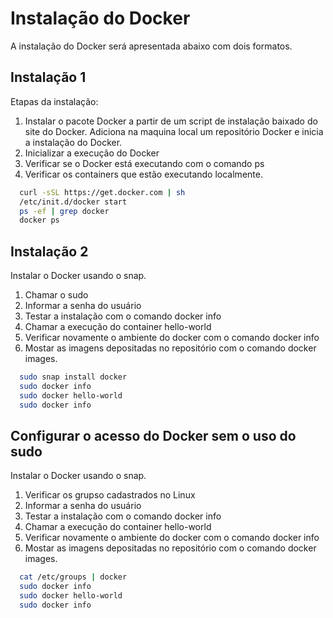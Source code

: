 
# Instalação do Docker

A instalação do Docker será apresentada abaixo com dois formatos.   

  
## Instalação 1

Etapas da instalação:
1) Instalar o pacote  Docker a partir de um script de instalação baixado do site do Docker. Adiciona na maquina local um repositório Docker e inicia a instalação do Docker.
2) Inicializar a execução do Docker 
3) Verificar se o Docker está executando com o comando ps
4) Verificar os containers que estão executando localmente.


```bash 
  curl -sSL https://get.docker.com | sh 
  /etc/init.d/docker start
  ps -ef | grep docker
  docker ps
```

  
## Instalação 2

Instalar o Docker usando o snap.
1) Chamar o sudo 
2) Informar a senha do usuário
3) Testar a instalação com o comando docker info
4) Chamar a execução do container hello-world
5) Verificar novamente o ambiente do docker com o comando docker info
6) Mostar as imagens depositadas no repositório com o comando docker images.

```bash 
  sudo snap install docker
  sudo docker info
  sudo docker hello-world
  sudo docker info
```

    
## Configurar o acesso do Docker sem o uso do sudo 

Instalar o Docker usando o snap.
1) Verificar os grupso cadastrados no Linux 
2) Informar a senha do usuário
3) Testar a instalação com o comando docker info
4) Chamar a execução do container hello-world
5) Verificar novamente o ambiente do docker com o comando docker info
6) Mostar as imagens depositadas no repositório com o comando docker images.

```bash 
  cat /etc/groups | docker
  sudo docker info
  sudo docker hello-world
  sudo docker info
```